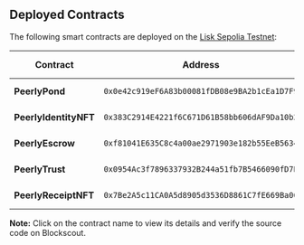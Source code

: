 ## Deployed Contracts

The following smart contracts are deployed on the [Lisk Sepolia Testnet](https://sepolia-blockscout.lisk.com/):

| Contract              | Address                                                                                      | Blockscout Link                                                                                                      |
|-----------------------|----------------------------------------------------------------------------------------------|----------------------------------------------------------------------------------------------------------------------|
| **PeerlyPond**        | `0x0e42c919eF6A83b00081fDB08e9BA2b1cEa1D7F9`                                                | [View on Blockscout](https://sepolia-blockscout.lisk.com/address/0x0e42c919eF6A83b00081fDB08e9BA2b1cEa1D7F9?tab=contract) |
| **PeerlyIdentityNFT** | `0x383C2914E4221f6C671D61B58bb606dAF9Da10b2`                                                | [View on Blockscout](https://sepolia-blockscout.lisk.com/address/0x383C2914E4221f6C671D61B58bb606dAF9Da10b2?tab=contract) |
| **PeerlyEscrow**      | `0xf81041E635C8c4a00ae2971903e182b55EeB5634`                                                | [View on Blockscout](https://sepolia-blockscout.lisk.com/address/0xf81041E635C8c4a00ae2971903e182b55EeB5634?tab=contract) |
| **PeerlyTrust**       | `0x0954Ac3f7896337932B244a51fb7B5466090fD7B`                                                | [View on Blockscout](https://sepolia-blockscout.lisk.com/address/0x0954Ac3f7896337932B244a51fb7B5466090fD7B?tab=contract) |
| **PeerlyReceiptNFT**  | `0x7Be2A5c11CA0A5d8905d3536D8861C7fE669Ba06`                                                | [View on Blockscout](https://sepolia-blockscout.lisk.com/address/0x7Be2A5c11CA0A5d8905d3536D8861C7fE669Ba06?tab=contract) |

**Note:** Click on the contract name to view its details and verify the source code on Blockscout.